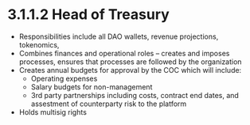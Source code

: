 # 3.1.1.2 Head of Treasury

* Responsibilities include all DAO wallets, revenue projections, tokenomics,&#x20;
* Combines finances and operational roles – creates and imposes processes, ensures that processes are followed by the organization
* Creates annual budgets for approval by the COC which will include:
  * Operating expenses
  * Salary budgets for non-management
  * 3rd party partnerships including costs, contract end dates, and assestment of counterparty risk to the platform
* Holds multisig rights
